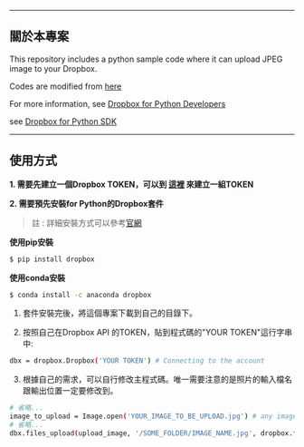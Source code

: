 ----
## 關於本專案

This repository includes a python sample code where it can upload JPEG image to your Dropbox.

Codes are modified from [here](https://stackoverflow.com/questions/57286114/how-to-upload-an-image-on-dropbox-using-its-api-v2-in-python)

For more information,
see [Dropbox for Python Developers](https://www.dropbox.com/developers/documentation/python)

see [Dropbox for Python SDK](https://dropbox-sdk-python.readthedocs.io/en/latest/)

----
## 使用方式
**1. 需要先建立一個Dropbox TOKEN，可以到 [這裡](https://www.dropbox.com/developers/apps) 來建立一組TOKEN**

**2. 需要預先安裝for Python的Dropbox套件**

>註 : 詳細安裝方式可以參考[官網](https://www.dropbox.com/developers/documentation/python#install)

**使用pip安裝**
```bash
$ pip install dropbox
```

**使用conda安裝**
```bash
$ conda install -c anaconda dropbox
```

1. 套件安裝完後，將這個專案下載到自己的目錄下。

2. 按照自己在Dropbox API 的TOKEN，貼到程式碼的"YOUR TOKEN"這行字串中:
```bash
dbx = dropbox.Dropbox('YOUR TOKEN') # Connecting to the account
```

3. 根據自己的需求，可以自行修改主程式碼。唯一需要注意的是照片的輸入檔名跟輸出位置一定要修改到。
```bash
# 省略...
image_to_upload = Image.open('YOUR_IMAGE_TO_BE_UPLOAD.jpg') # any image
# 省略...
dbx.files_upload(upload_image, '/SOME_FOLDER/IMAGE_NAME.jpg', dropbox.files.WriteMode.add, mute = True)
```
